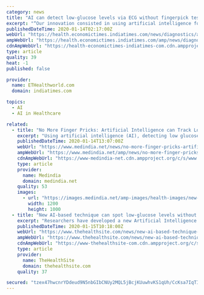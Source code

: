 ```yaml
---
category: news
title: "AI can detect low-glucose levels via ECG without fingerpick test"
excerpt: "“Our innovation consisted in using artificial intelligence for automatic detecting ... Likewise, personalised therapy based on our system could be more effective than current approaches."
publishedDateTime: 2020-01-14T02:17:00Z
webUrl: "https://health.economictimes.indiatimes.com/news/diagnostics/ai-can-detect-low-glucose-levels-via-ecg-without-fingerpick-test/73236467"
ampWebUrl: "https://health.economictimes.indiatimes.com/amp/news/diagnostics/ai-can-detect-low-glucose-levels-via-ecg-without-fingerpick-test/73236467"
cdnAmpWebUrl: "https://health-economictimes-indiatimes-com.cdn.ampproject.org/c/s/health.economictimes.indiatimes.com/amp/news/diagnostics/ai-can-detect-low-glucose-levels-via-ecg-without-fingerpick-test/73236467"
type: article
quality: 39
heat: -1
published: false

provider:
  name: ETHealthworld.com
  domain: indiatimes.com

topics:
  - AI
  - AI in Healthcare

related:
  - title: "No More Finger Pricks: Artificial Intelligence can Track Low-glucose Levels Via ECG"
    excerpt: "Using artificial intelligence (AI), detecting low glucose ... Likewise, personalized therapy based on our system could be more effective than current approaches. Dr Leandro Pecchia comments ..."
    publishedDateTime: 2020-01-14T13:07:00Z
    webUrl: "https://www.medindia.net/news/no-more-finger-pricks-artificial-intelligence-can-track-low-glucose-levels-via-ecg-192543-1.htm"
    ampWebUrl: "https://www.medindia.net/amp/news/no-more-finger-pricks-artificial-intelligence-can-track-low-glucose-levels-via-ecg-192543-1.htm"
    cdnAmpWebUrl: "https://www-medindia-net.cdn.ampproject.org/c/s/www.medindia.net/amp/news/no-more-finger-pricks-artificial-intelligence-can-track-low-glucose-levels-via-ecg-192543-1.htm"
    type: article
    provider:
      name: Medindia
      domain: medindia.net
    quality: 53
    images:
      - url: "https://images.medindia.net/amp-images/health-images/new-tool-identifies-diabetic-patients-at-risk-for-hypoglycemia.jpg"
        width: 1200
        height: 1000
  - title: "New AI-based technique can spot low-glucose levels without fingerprick test"
    excerpt: "Researchers have developed a new Artificial Intelligence (AI)-based technique ... Basing on this information, clinicians can adapt the therapy to each individual,” the authors wrote."
    publishedDateTime: 2020-01-15T10:18:00Z
    webUrl: "https://www.thehealthsite.com/news/new-ai-based-technique-can-spot-low-glucose-levels-without-fingerprick-test-722291/"
    ampWebUrl: "https://www.thehealthsite.com/news/new-ai-based-technique-can-spot-low-glucose-levels-without-fingerprick-test-722291/amp/"
    cdnAmpWebUrl: "https://www-thehealthsite-com.cdn.ampproject.org/c/s/www.thehealthsite.com/news/new-ai-based-technique-can-spot-low-glucose-levels-without-fingerprick-test-722291/amp/"
    type: article
    provider:
      name: TheHealthSite
      domain: thehealthsite.com
    quality: 37

secured: "tzex47hwcnrYDdeud9N5nbGIbCNUy2MQL5jBcjKUuwhvKS1qUh/CcKsa7IqTIhK4Pmsi/uRoaZku1cVogUVO/isJI1jxQMaPeGH1iEHwKd3P3c9s+/j5KJazojqTsXAmYljGefFxxGgcqz8SecG9b1jdhfWXpQ3t1ZpWSawTlHPqiHfh+qzl5+3Fnb2GAZTRNdtnWh8/uytfyDN91oUKH5HezPr7Up0lFp4qkL8REJYSfZnOPXu3UIYmmqLJjwHfFsJU6zXfhTsaTzG7jGW5qfoo22ahzuf+0Xf8Gr3CmcwbjS7Euhh+M/sObhnZuyMQ;dWQwpInfZEnNvhYuzC2lOQ=="
---
```


